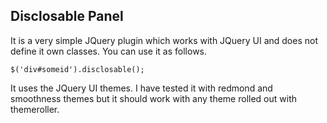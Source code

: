 Disclosable Panel
-----------------

It is a very simple JQuery plugin which works with JQuery UI and does not define it own classes. You can use it as follows.

    $('div#someid').disclosable();

It uses the JQuery UI themes. I have tested it with redmond and smoothness themes but it should work with any theme rolled out with themeroller.
